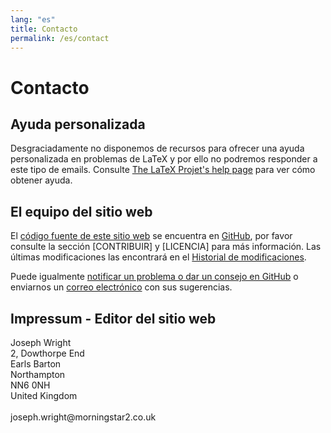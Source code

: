 ```yaml
---
lang: "es"
title: Contacto
permalink: /es/contact
---
```


# Contacto

## Ayuda personalizada

Desgraciadamente no disponemos de recursos para ofrecer una ayuda personalizada en problemas de LaTeX y por ello no podremos responder a este tipo de emails. Consulte [The LaTeX Projet's help page](https://www.latex-project.org/help/) para ver cómo obtener ayuda.   

## El equipo del sitio web

El [código fuente de este sitio web](https://github.com/learnlatex/learnlatex.github.io/) se encuentra en [GitHub](https://github.com/learnlatex/), por favor consulte la sección [CONTRIBUIR] y [LICENCIA] para más información. Las últimas modificaciones las encontrará en el [Historial de modificaciones](../CHANGELOG).

Puede igualmente [notificar un problema o dar un consejo en GitHub](https://github.com/learnlatex/learnlatex.github.io/issues) o enviarnos un [correo electrónico](mailto:texfaq@texfaq.org) con sus sugerencias.

## Impressum - Editor del sitio web

<p>Joseph Wright<br>
2, Dowthorpe End<br>
Earls Barton<br>
Northampton<br>
NN6 0NH<br>
United Kingdom<br>
<br>joseph.wright@morningstar2.co.uk</p>
